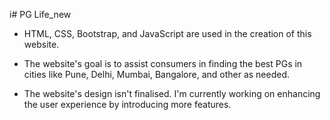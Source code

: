 i# PG Life_new
 
* HTML, CSS, Bootstrap, and JavaScript are used in the creation of this website.

* The website's goal is to assist consumers in finding the best PGs in cities like Pune, Delhi, Mumbai, Bangalore, and other as needed.

* The website's design isn't finalised. I'm currently working on enhancing the user experience by introducing more features.

